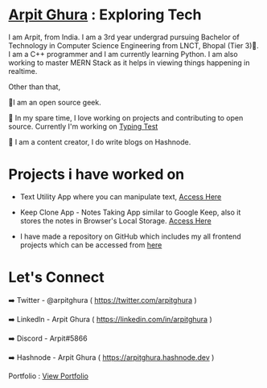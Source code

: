 # [Arpit Ghura](https://github.com/arpitghura) : Exploring Tech

I am Arpit, from India. I am a 3rd year undergrad pursuing Bachelor of Technology in Computer Science Engineering from LNCT, Bhopal (Tier 3)🙂. I am a C++ programmer and I am currently learning Python. I am also working to master MERN Stack as it helps in viewing things happening in realtime.

Other than that,

📌I am an open source geek.

📌 In my spare time, I love working on projects and contributing to open source. Currently I'm working on [Typing Test](https://github.com/arpitghura/Typing-test)

📌 I am a content creator, I do write blogs on Hashnode. 

# Projects i have worked on
 
- Text Utility App where you can manipulate text, [Access Here](https://arpitghura.github.io/TextUtils-React/)

- Keep Clone App - Notes Taking App similar to Google Keep, also it stores the notes in Browser's Local Storage. [Access Here]( https://arpitghura.github.io/front-end-projects/Keep-Clone/ )

- I have made a repository on GitHub which includes my all frontend projects which can be accessed from [here](https://arpitghura.github.io/front-end-projects/)


# Let's Connect

➡️ Twitter - @arpitghura ( https://twitter.com/arpitghura )

➡️ Linkedln - Arpit Ghura ( https://linkedin.com/in/arpitghura )

➡️ Discord - Arpit#5866

➡️ Hashnode - Arpit Ghura ( https://arpitghura.hashnode.dev )

 Portfolio : [View Portfolio]( https://arpitghura.github.io/ )
